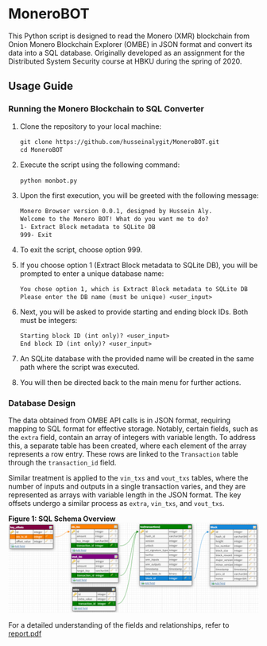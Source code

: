 # MoneroBOT
This Python script is designed to read the Monero (XMR) blockchain from Onion Monero Blockchain Explorer (OMBE) in JSON format and convert its data into a SQL database. Originally developed as an assignment for the Distributed System Security course at HBKU during the spring of 2020.

Usage Guide
-----------

### Running the Monero Blockchain to SQL Converter

1.  Clone the repository to your local machine:
        
    ```
    git clone https://github.com/husseinalygit/MoneroBOT.git
    cd MoneroBOT
    ```
    
3.  Execute the script using the following command:
        
    `python monbot.py`
    
4.  Upon the first execution, you will be greeted with the following message:
        
    ```
    Monero Browser version 0.0.1, designed by Hussein Aly.
    Welcome to the Monero BOT! What do you want me to do?
    1- Extract Block metadata to SQLite DB
    999- Exit
    ```
    
5.  To exit the script, choose option 999.
    
6.  If you choose option 1 (Extract Block metadata to SQLite DB), you will be prompted to enter a unique database name:
        
    ```
    You chose option 1, which is Extract Block metadata to SQLite DB
    Please enter the DB name (must be unique) <user_input>
    ```
    
8.  Next, you will be asked to provide starting and ending block IDs. Both must be integers:
        
    ```
    Starting block ID (int only)? <user_input>
    End block ID (int only)? <user_input>
    ```
        
9.  An SQLite database with the provided name will be created in the same path where the script was executed.
    
10. You will then be directed back to the main menu for further actions.

### Database Design

The data obtained from OMBE API calls is in JSON format, requiring mapping to SQL format for effective storage. Notably, certain fields, such as the `extra` field, contain an array of integers with variable length. To address this, a separate table has been created, where each element of the array represents a row entry. These rows are linked to the `Transaction` table through the `transaction_id` field.

Similar treatment is applied to the `vin_txs` and `vout_txs` tables, where the number of inputs and outputs in a single transaction varies, and they are represented as arrays with variable length in the JSON format. The key offsets undergo a similar process as `extra`, `vin_txs`, and `vout_txs`.

**Figure 1: SQL Schema Overview**
![DB Schema](https://github.com/husseinalygit/MoneroBOT/blob/e88de897d0e81418ca5ae648bf6b9faf309aa6ed/db_schema.png)

For a detailed understanding of the fields and relationships, refer to [report.pdf](https://github.com/husseinalygit/MoneroBOT/blob/e88de897d0e81418ca5ae648bf6b9faf309aa6ed/report.pdf)
